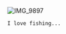 ![IMG_9897](https://github.com/user-attachments/assets/5159448c-4d95-4c65-99a7-9f1d0b29bdd5)


    I love fishing... 
